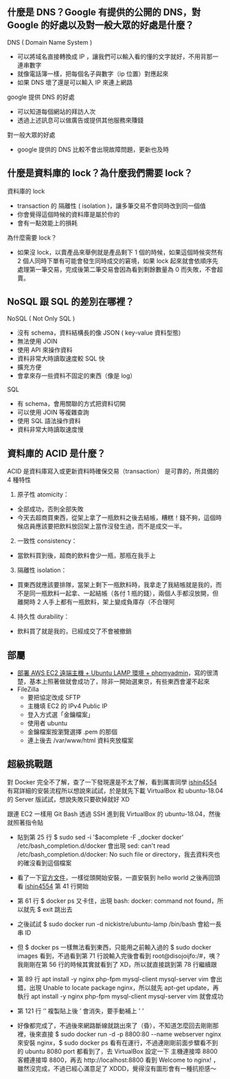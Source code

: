 ## 什麼是 DNS？Google 有提供的公開的 DNS，對 Google 的好處以及對一般大眾的好處是什麼？

DNS ( Domain Name System )
- 可以將域名直接轉換成 IP ，讓我們可以輸入看的懂的文字就好，不用背那一連串數字
- 就像電話簿一樣，把每個名子與數字（ip 位置）對應起來
- 如果 DNS 壞了還是可以輸入 IP 來連上網路

google 提供 DNS 的好處
- 可以知道每個網站的拜訪人次
- 透過上述訊息可以做廣告或提供其他服務來賺錢

對一般大眾的好處
- google 提供的 DNS 比較不會出現故障問題，更新也及時

## 什麼是資料庫的 lock？為什麼我們需要 lock？

資料庫的 lock
- transaction 的 隔離性 ( isolation )，讓多筆交易不會同時改到同一個值
- 你會覺得這個時候的資料庫是屬於你的
- 會有一點效能上的損耗

為什麼需要 lock？
- 如果沒 lock，以賣產品來舉例就是產品剩下 1 個的時候，如果這個時候突然有 2 個人同時下單有可能會發生同時成交的窘境，如果 lock 起來就會依順序先處理第一筆交易，完成後第二筆交易會因為看到剩餘數量為 0 而失敗，不會超賣。


## NoSQL 跟 SQL 的差別在哪裡？

NoSQL ( Not Only SQL )
- 沒有 schema，資料結構長的像 JSON ( key-value 資料型態)
- 無法使用 JOIN
- 使用 API 來操作資料
- 資料非常大時讀取速度較 SQL 快
- 擴充方便
- 會拿來存一些資料不固定的東西（像是 log）

SQL
- 有 schema，會用關聯的方式把資料切開
- 可以使用 JOIN 等複雜查詢
- 使用 SQL 語法操作資料
- 資料非常大時讀取速度慢


## 資料庫的 ACID 是什麼？

ACID 是資料庫寫入或更新資料時確保交易（transaction） 是可靠的，所具備的 4 種特性

1. 原子性 atomicity：
- 全部成功，否則全部失敗
- 今天去超商買東西，從架上拿了一瓶飲料之後去結帳，糟糕！錢不夠，這個時候店員應該要把飲料放回架上當作沒發生過，而不是成交一半。

2. 一致性 consistency：
- 當飲料買到後，超商的飲料會少一瓶，那瓶在我手上
  
3. 隔離性 isolation：
- 買東西就應該要排隊，當架上剩下一瓶飲料時，我拿走了我結帳就是我的，而不是同一瓶飲料一起拿、一起結帳（各付 1 瓶的錢），兩個人手都沒放開，但離開時 2 人手上都有一瓶飲料，架上變成負庫存（不合理阿 

4. 持久性 durability：
- 飲料買了就是我的，已經成交了不會被撤銷




## 部屬

- [部署 AWS EC2 遠端主機 + Ubuntu LAMP 環境 + phpmyadmin](https://github.com/Lidemy/mentor-program-2nd-yuchun33/issues/15)，寫的很清楚，基本上照著做就會成功了，除非一開始選東京，有些東西會灌不起來
- FileZilla
  - 要把協定改成 SFTP
  - 主機填 EC2 的 IPv4 Public IP
  - 登入方式選「金鑰檔案」
  - 使用者 ubuntu
  - 金鑰檔案按瀏覽選擇 .pem 的那個
  - 連上後去 /var/www/html 資料夾放檔案


## 超級挑戰題

對 Docker 完全不了解，查了一下發現還是不太了解，看到厲害同學 [ishin4554](https://github.com/Lidemy/mentor-program-3rd-ishin4554/pull/22/files) 有寫詳細的安裝流程所以想說來試試，於是就先下載 VirtualBox 和 ubuntu-18.04 的 Server 版試試，想說失敗只要砍掉就好 XD

跟連 EC2 一樣用 Git Bash 透過 SSH 進到我 VirtualBox 的 ubuntu-18.04，然後就照著指令貼
- 貼到第 25 行 $ sudo sed -i '$acomplete -F _docker docker' /etc/bash_completion.d/docker 會出現 sed: can't read /etc/bash_completion.d/docker: No such file or directory，我去資料夾也的確沒看到這個檔案
- 看了一下[官方文件](https://docs.docker.com/install/linux/docker-ce/ubuntu/)，一樣從頭開始安裝，一直安裝到 hello world 之後再回頭看 [ishin4554](https://github.com/Lidemy/mentor-program-3rd-ishin4554/pull/22/files) 第 41 行開始
- 第 61 行 $ docker ps 又卡住，出現 bash: docker: command not found，所以就先 $ exit 跳出去
- 之後試試 $ sudo docker run -d nickistre/ubuntu-lamp /bin/bash 會給一長串 ID
- 但 $ docker ps 一樣無法看到東西，只能用之前輸入過的 $ sudo docker images 看到，不過看到第 71 行說輸入完後會看到 root@disojoijfo:/#，咦？我剛剛在第 56 行的時候其實就看到了 XD，所以就直接跳到第 78 行繼續跟
- 第 89 行 apt install -y nginx php-fpm mysql-client mysql-server vim 會出錯，出現 Unable to locate package nginx，所以就先 apt-get update，再執行 apt install -y nginx php-fpm mysql-client mysql-server vim 就會成功
- 第 121 行 ‘<PASSWORD>’ 複製貼上後 ’ 會消失，要手動補上 ' '

- 好像都完成了，不過後來網路斷線就跳出來了（昏），不知道怎麼回去剛剛那裡，後來直接 $ sudo docker run -d -p 8800:80 --name webserver nginx 來安裝 nginx，$ sudo docker ps 看有在運行，不過連剛剛前面步驟看不到的 ubuntu 8080 port 都看到了，去 VirtualBox 設定一下 主機連接埠 8800 客體連接埠 8800，再去  http://localhost:8800 看到 Welcome to nginx! ，雖然沒完成，不過已經心滿意足了 XDDD，覺得沒有圖形會有一種抗拒感～
